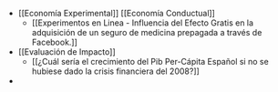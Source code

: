 - [[Economía Experimental]] [[Economía Conductual]]
	- [[Experimentos  en Linea - Influencia del Efecto Gratis en la adquisición de un seguro de medicina prepagada a través de Facebook.]]
- [[Evaluación de Impacto]]
	- [[¿Cuál sería el crecimiento del Pib Per-Cápita Español si no se hubiese dado la crisis financiera del 2008?]]
-